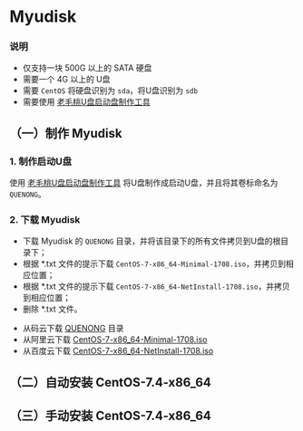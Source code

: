 # Myudisk


### 说明
* 仅支持一块 500G 以上的 SATA 硬盘
* 需要一个 4G 以上的 U盘
* 需要 `CentOS` 将硬盘识别为 `sda`，将U盘识别为 `sdb`
* 需要使用 [老毛桃U盘启动盘制作工具](http://laomaotao.net/down/2016/1015/4932.html)


## （一）制作 Myudisk


### 1. 制作启动U盘
使用 [老毛桃U盘启动盘制作工具](http://laomaotao.net/down/2016/1015/4932.html) 将U盘制作成启动U盘，并且将其卷标命名为 `QUENONG`。


### 2. 下载 Myudisk
* 下载 Myudisk 的 `QUENONG` 目录，并将该目录下的所有文件拷贝到U盘的根目录下；
* 根据 *.txt 文件的提示下载 `CentOS-7-x86_64-Minimal-1708.iso`，并拷贝到相应位置；
* 根据 *.txt 文件的提示下载 `CentOS-7-x86_64-NetInstall-1708.iso`，并拷贝到相应位置；
* 删除 *.txt 文件。
> 
* 从码云下载 [QUENONG](https://gitee.com/quefei/myudisk/repository/archive/master) 目录
* 从阿里云下载 [CentOS-7-x86_64-Minimal-1708.iso](http://mirrors.aliyun.com/centos/7/isos/x86_64/CentOS-7-x86_64-Minimal-1708.iso)
* 从百度云下载 [CentOS-7-x86_64-NetInstall-1708.iso](https://pan.baidu.com/s/1dEQfc7v)


## （二）自动安装 CentOS-7.4-x86_64


## （三）手动安装 CentOS-7.4-x86_64
